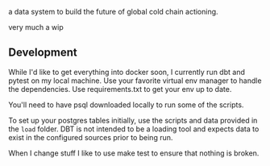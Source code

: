 a data system to build the future of global cold chain actioning.

very much a wip

## Development

While I'd like to get everything into docker soon, I currently run dbt and pytest
on my local machine. Use your favorite virtual env manager to handle the dependencies.
Use requirements.txt to get your env up to date.

You'll need to have psql downloaded locally to run some of the scripts.

To set up your postgres tables initially, use the scripts and data provided in
the `load` folder. DBT is not intended to be a loading tool and expects data to
exist in the configured sources prior to being run.

When I change stuff I like to use make test to ensure that nothing is broken.
